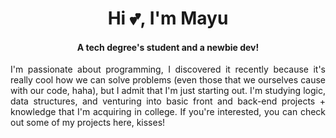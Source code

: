 <h1 align="center">Hi 💕, I'm Mayu</h1>
<h4 align="center">A tech degree's student and a newbie dev!</h3>
<p align="justify">I'm passionate about programming, I discovered it recently because it's really cool how we can solve problems (even those that we ourselves cause with our code, haha), but I admit that I'm just starting out. I'm studying logic, data structures, and venturing into basic front and back-end projects + knowledge that I'm acquiring in college. If you're interested, you can check out some of my projects here, kisses!</p>
